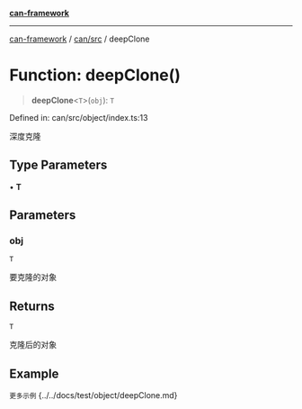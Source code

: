 [**can-framework**](../../../README.md)

***

[can-framework](../../../modules.md) / [can/src](../README.md) / deepClone

# Function: deepClone()

> **deepClone**\<`T`\>(`obj`): `T`

Defined in: can/src/object/index.ts:13

深度克隆

## Type Parameters

• **T**

## Parameters

### obj

`T`

要克隆的对象

## Returns

`T`

克隆后的对象

## Example

```更多示例```
{../../docs/test/object/deepClone.md}
